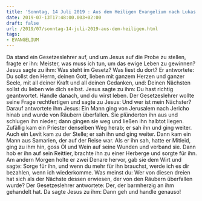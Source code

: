 ```yaml
---
title: 'Sonntag, 14 Juli 2019 : Aus dem Heiligen Evangelium nach Lukas - Lk 10,25-37.'
date: 2019-07-13T17:48:00.003+02:00
draft: false
url: /2019/07/sonntag-14-juli-2019-aus-dem-heiligen.html
tags: 
- EVANGELIUM
---
```


Da stand ein Gesetzeslehrer auf, und um Jesus auf die Probe zu stellen, fragte er ihn: Meister, was muss ich tun, um das ewige Leben zu gewinnen? Jesus sagte zu ihm: Was steht im Gesetz? Was liest du dort? Er antwortete: Du sollst den Herrn, deinen Gott, lieben mit ganzem Herzen und ganzer Seele, mit all deiner Kraft und all deinen Gedanken, und: Deinen Nächsten sollst du lieben wie dich selbst. Jesus sagte zu ihm: Du hast richtig geantwortet. Handle danach, und du wirst leben. Der Gesetzeslehrer wollte seine Frage rechtfertigen und sagte zu Jesus: Und wer ist mein Nächster? Darauf antwortete ihm Jesus: Ein Mann ging von Jerusalem nach Jericho hinab und wurde von Räubern überfallen. Sie plünderten ihn aus und schlugen ihn nieder; dann gingen sie weg und ließen ihn halbtot liegen. Zufällig kam ein Priester denselben Weg herab; er sah ihn und ging weiter. Auch ein Levit kam zu der Stelle; er sah ihn und ging weiter. Dann kam ein Mann aus Samarien, der auf der Reise war. Als er ihn sah, hatte er Mitleid, ging zu ihm hin, goss Öl und Wein auf seine Wunden und verband sie. Dann hob er ihn auf sein Reittier, brachte ihn zu einer Herberge und sorgte für ihn. Am andern Morgen holte er zwei Denare hervor, gab sie dem Wirt und sagte: Sorge für ihn, und wenn du mehr für ihn brauchst, werde ich es dir bezahlen, wenn ich wiederkomme. Was meinst du: Wer von diesen dreien hat sich als der Nächste dessen erwiesen, der von den Räubern überfallen wurde? Der Gesetzeslehrer antwortete: Der, der barmherzig an ihm gehandelt hat. Da sagte Jesus zu ihm: Dann geh und handle genauso!